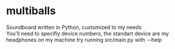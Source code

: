 # multiballs

Soundboard written in Python, customized to my needs
<br>
You'll need to specifiy device numbers, the standart device are my headphones on my machine
try running src/main.py with --help
